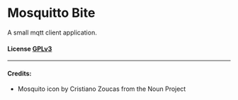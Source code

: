 # Mosquitto Bite

A small mqtt client application.

#### License [GPLv3](LICENSE.md)

---

#### Credits:
- Mosquito icon by Cristiano Zoucas from the Noun Project
